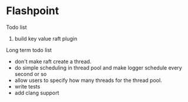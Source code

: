 # Flashpoint

Todo list

1. build key value raft plugin

Long term todo list

* don't make raft create a thread.
* do simple scheduling in thread pool and make logger schedule every second or so
* allow users to specify how many threads for the thread pool.
* write tests
* add clang support